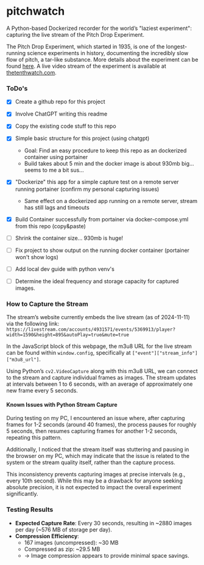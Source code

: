 # pitchwatch
A Python-based Dockerized recorder for the world’s "laziest experiment": capturing the live stream of the Pitch Drop Experiment.

The Pitch Drop Experiment, which started in 1935, is one of the longest-running science experiments in history, documenting the incredibly slow flow of pitch, a tar-like substance. More details about the experiment can be found [here](https://en.wikipedia.org/wiki/Pitch_drop_experiment). A live video stream of the experiment is available at [thetenthwatch.com](http://thetenthwatch.com/).

### ToDo's
* [x] Create a github repo for this project
* [x] Involve ChatGPT writing this readme 
* [x] Copy the existing code stuff to this repo
* [x] Simple basic structure for this project (using chatgpt)
    * Goal: Find an easy procedure to keep this repo as an dockerized container using portainer 
    * Build takes about 5 min and the docker image is about 930mb big... seems to me a bit sus...

* [x] "Dockerize" this app for a simple capture test on a remote server running portainer (confirm my personal capturing issues)
    * Same effect on a dockerized app running on a remote server, stream has still lags and timeouts
* [x] Build Container successfully from portainer via docker-compose.yml from this repo (copy&paste)
* [ ] Shrink the container size... 930mb is huge!
* [ ] Fix project to show output on the running docker container (portainer won't show logs)
* [ ] Add local dev guide with python venv's
* [ ] Determine the ideal frequency and storage capacity for captured images.

### How to Capture the Stream
The stream’s website currently embeds the live stream (as of 2024-11-11) via the following link:
`https://livestream.com/accounts/4931571/events/5369913/player?width=1590&height=895&autoPlay=true&mute=true`

In the JavaScript block of this webpage, the m3u8 URL for the live stream can be found within `window.config`, specifically at `["event"]["stream_info"]["m3u8_url"]`.

Using Python’s `cv2.VideoCapture` along with this m3u8 URL, we can connect to the stream and capture individual frames as images. The stream updates at intervals between 1 to 6 seconds, with an average of approximately one new frame every 5 seconds.

#### Known Issues with Python Stream Capture
During testing on my PC, I encountered an issue where, after capturing frames for 1-2 seconds (around 40 frames), the process pauses for roughly 5 seconds, then resumes capturing frames for another 1-2 seconds, repeating this pattern.

Additionally, I noticed that the stream itself was stuttering and pausing in the browser on my PC, which may indicate that the issue is related to the system or the stream quality itself, rather than the capture process.

This inconsistency prevents capturing images at precise intervals (e.g., every 10th second). While this may be a drawback for anyone seeking absolute precision, it is not expected to impact the overall experiment significantly.

### Testing Results
* **Expected Capture Rate**: Every 30 seconds, resulting in ~2880 images per day (~576 MB of storage per day).
* **Compression Efficiency**:
    - 167 images (uncompressed): ~30 MB
    - Compressed as zip: ~29.5 MB  
    - → Image compression appears to provide minimal space savings.